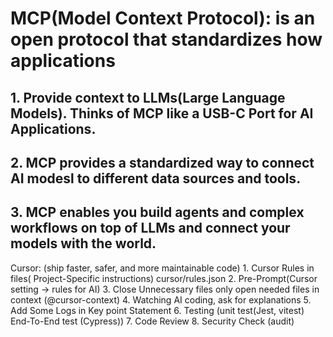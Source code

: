 # MCP(Model Context Protocol): is an open protocol that standardizes how applications
## 1. Provide context to LLMs(Large Language Models). Thinks of MCP like a USB-C Port for AI Applications.
## 2. MCP provides a standardized way to connect AI modesl to different data sources and tools. 
## 3. MCP enables you build agents and complex workflows on top of LLMs and connect your models with the world.

Cursor:  (ship faster, safer, and more maintainable code)
    1. Cursor Rules in files( Project-Specific instructions)
        cursor/rules.json
    2. Pre-Prompt(Cursor setting -> rules for AI)
    3. Close Unnecessary files only open needed files in context (@cursor-context)
    4. Watching AI coding, ask for explanations
    5. Add Some Logs in Key point Statement
    6. Testing (unit test(Jest, vitest) End-To-End test (Cypress))
    7. Code Review
    8. Security Check (audit)